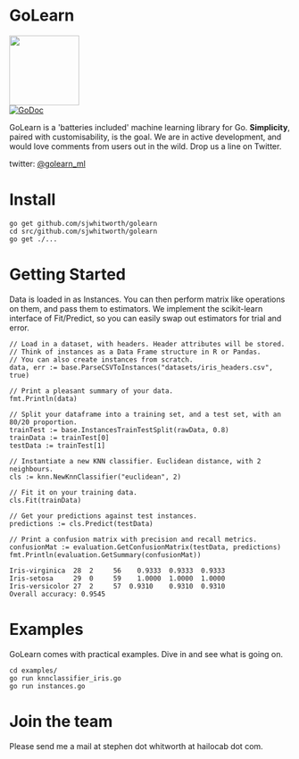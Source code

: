 GoLearn
=======

<img src="http://talks.golang.org/2013/advconc/gopherhat.jpg" width=125><br>
[![GoDoc](https://godoc.org/github.com/sjwhitworth/golearn?status.png)](https://godoc.org/github.com/sjwhitworth/golearn)<br>

GoLearn is a 'batteries included' machine learning library for Go. **Simplicity**, paired with customisability, is the goal.
We are in active development, and would love comments from users out in the wild. Drop us a line on Twitter.

twitter: [@golearn_ml](http://www.twitter.com/golearn_ml)

Install
=======

```
go get github.com/sjwhitworth/golearn
cd src/github.com/sjwhitworth/golearn
go get ./...
```

Getting Started
=======

Data is loaded in as Instances. You can then perform matrix like operations on them, and pass them to estimators.
We implement the scikit-learn interface of Fit/Predict, so you can easily swap out estimators for trial and error.

```
// Load in a dataset, with headers. Header attributes will be stored.
// Think of instances as a Data Frame structure in R or Pandas.
// You can also create instances from scratch.
data, err := base.ParseCSVToInstances("datasets/iris_headers.csv", true)

// Print a pleasant summary of your data.
fmt.Println(data)

// Split your dataframe into a training set, and a test set, with an 80/20 proportion.
trainTest := base.InstancesTrainTestSplit(rawData, 0.8)
trainData := trainTest[0]
testData := trainTest[1]

// Instantiate a new KNN classifier. Euclidean distance, with 2 neighbours.
cls := knn.NewKnnClassifier("euclidean", 2)

// Fit it on your training data.
cls.Fit(trainData)

// Get your predictions against test instances.
predictions := cls.Predict(testData)

// Print a confusion matrix with precision and recall metrics.
confusionMat := evaluation.GetConfusionMatrix(testData, predictions)
fmt.Println(evaluation.GetSummary(confusionMat))
```

```
Iris-virginica	28	2	  56	0.9333	0.9333  0.9333
Iris-setosa	    29	0	  59	1.0000  1.0000	1.0000
Iris-versicolor	27	2	  57  0.9310	0.9310  0.9310
Overall accuracy: 0.9545
```

Examples
========

GoLearn comes with practical examples. Dive in and see what is going on.

```
cd examples/
go run knnclassifier_iris.go
go run instances.go
```

Join the team
=============

Please send me a mail at stephen dot whitworth at hailocab dot com.
